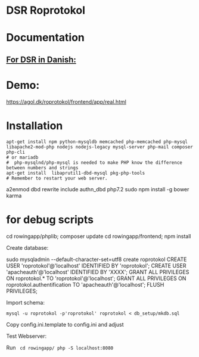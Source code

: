 # DSR Roprotokol

# Documentation

## [For DSR in Danish:](http://htmlpreview.github.io/?https://github.com/dsroklub/roprotokol/blob/master/documentation/DSR.html)

# Demo:

https://agol.dk/roprotokol/frontend/app/real.html


# Installation

    apt-get install npm python-mysqldb memcached php-memcached php-mysql libapache2-mod-php nodejs nodejs-legacy mysql-server php-mail composer php-cli
    # or mariadb
    #  php-mysqlnd/php-mysql is needed to make PHP know the difference between numbers and strings
    apt-get install  libaprutil1-dbd-mysql pkg-php-tools
    # Remember to restart your web server.

   a2enmod dbd  rewrite include authn_dbd  php7.2
   sudo npm install -g bower karma

   # for debug scripts
   cd rowingapp/phplib; composer update
   cd rowingapp/frontend; npm install

Create database:

   sudo mysqladmin  --default-character-set=utf8 create roprotokol 
    CREATE USER 'roprotokol'@'localhost' IDENTIFIED BY 'roprotokol';
    CREATE USER 'apacheauth'@'localhost' IDENTIFIED BY 'XXXX';
    GRANT ALL PRIVILEGES ON roprotokol.* TO 'roprotokol'@'localhost';
    GRANT ALL PRIVILEGES ON roprotokol.authentification TO 'apacheauth'@'localhost';
    FLUSH PRIVILEGES;


Import schema:


    mysql -u roprotokol -p'roprotokol' roprotokol < db_setup/mkdb.sql

Copy config.ini.template to config.ini and adjust


Test Webserver:

Run
<code>
   cd rowingapp/
   php -S localhost:8080
</code>


